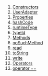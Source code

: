 1.  [Constructors](models_user_user_info/UserAdapter-class.html#constructors)
2.  [UserAdapter](models_user_user_info/UserAdapter/UserAdapter.html)
3.  [Properties](models_user_user_info/UserAdapter-class.html#instance-properties)
4.  [hashCode](models_user_user_info/UserAdapter/hashCode.html)
5.  [runtimeType](https://api.flutter.dev/flutter/dart-core/Object/runtimeType.html)
6.  [typeId](models_user_user_info/UserAdapter/typeId.html)
7.  [Methods](models_user_user_info/UserAdapter-class.html#instance-methods)
8.  [noSuchMethod](https://api.flutter.dev/flutter/dart-core/Object/noSuchMethod.html)
9.  [read](models_user_user_info/UserAdapter/read.html)
10. [toString](https://api.flutter.dev/flutter/dart-core/Object/toString.html)
11. [write](models_user_user_info/UserAdapter/write.html)
12. [Operators](models_user_user_info/UserAdapter-class.html#operators)
13. [operator
    ==](models_user_user_info/UserAdapter/operator_equals.html)
